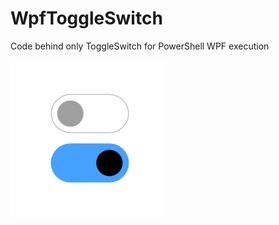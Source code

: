 # WpfToggleSwitch

Code behind only ToggleSwitch for PowerShell WPF execution

![Alt text](sample.png "ToggleSwitch")